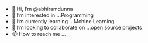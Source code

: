 - 👋 Hi, I’m @abhiramdunna
- 👀 I’m interested in ...Programming
- 🌱 I’m currently learning ...Mchine Learning
- 💞️ I’m looking to collaborate on ...open source projects
- 📫 How to reach me ...

<!---
abhiramdunna/abhiramdunna is a ✨ special ✨ repository because its `README.md` (this file) appears on your GitHub profile.
You can click the Preview link to take a look at your changes.
--->
